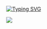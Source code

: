   [![Typing SVG](https://readme-typing-svg.demolab.com?font=Fira+Code&pause=1000&color=FFFFFF&width=435&lines=Welcome+To+My+Profile+%E2%9D%A4+%E2%9D%A4+%E2%9D%A4)](https://git.io/typing-svg)

  ![](https://komarev.com/ghpvc/?username=Tylxr-r&color=000000)
